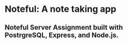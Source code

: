 # Noteful: A note taking app


## Noteful Server Assignment built with PostrgreSQL, Express, and Node.js.


